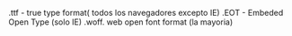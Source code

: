 .ttf - true type format( todos los navegadores excepto IE)
.EOT - Embeded Open Type (solo IE)
.woff. web open font format (la mayoria)